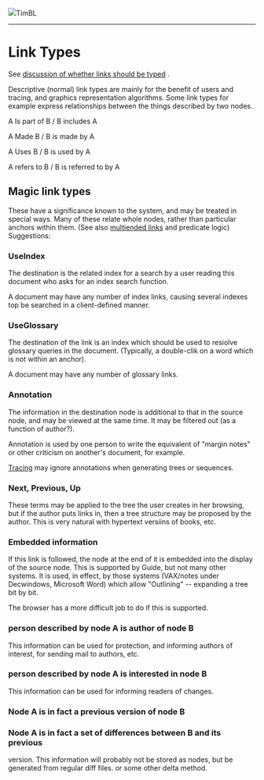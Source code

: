 [![](https://www.w3.org/Icons/WWW/arch1990)](https://www.w3.org/DesignIssues/OldDocs.html)TimBL

* * *

#  Link Types

See [discussion of whether links should be typed](https://www.w3.org/DesignIssues/Topology.html#4) .

Descriptive (normal) link types are mainly for the benefit of users and
tracing, and graphics representation algorithms. Some link types for example
express relationships between the things described by two nodes.

A Is part of B / B includes A

A Made B / B is made by A

A Uses B / B is used by A

A refers to B / B is referred to by A

##  Magic link types

These have a significance known to the system, and may be treated in special
ways. Many of these relate whole nodes, rather than particular anchors within
them. (See also [multiended links](https://www.w3.org/DesignIssues/Topology.html#12) and predicate logic)
Suggestions:

###  UseIndex

The destination is the related index for a search by a user reading this
document who asks for an index search function.

A document may have any number of index links, causing several indexes top be
searched in a client-defined manner.

###  UseGlossary

The destination of the link is an index which should be used to resiolve
glossary queries in the document. (Typically, a double-clik on a word which is
not within an anchor).

A document may have any number of glossary links.

###  Annotation

The information in the destination node is additional to that in the source
node, and may be viewed at the same time. It may be filtered out (as a
function of author?).

Annotation is used by one person to write the equivalent of "margin notes" or
other criticism on another's document, for example.

[Tracing](https://www.w3.org/DesignIssues/TracingLinks.html) may ignore annotations when generating trees or
sequences.

###  Next, Previous, Up

These terms may be applied to the tree the user creates in her browsing, but
if the author puts links in, then a tree structure may be proposed by the
author. This is very natural with hypertext versiins of books, etc.

###  Embedded information

If this link is followed, the node at the end of it is embedded into the
display of the source node. This is supported by Guide, but not many other
systems. It is used, in effect, by those systems (VAX/notes under Decwindows,
Microsoft Word) which allow "Outlining" -- expanding a tree bit by bit.

The browser has a more difficult job to do if this is supported.

###  person described by node A is author of node B

This information can be used for protection, and informing authors of
interest, for sending mail to authors, etc.

###  person described by node A is interested in node B

This information can be used for informing readers of changes.

###  Node A is in fact a previous version of node B

###  Node A is in fact a set of differences between B and its previous

version. This information will probably not be stored as nodes, but be
generated from regular diff files. or some other delta method.

